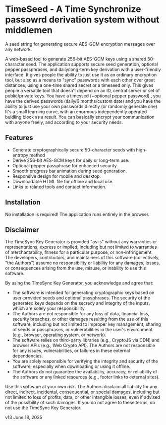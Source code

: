 # TimeSeed  - A Time Synchronize passowrd derivation system without middlemen 
A seed string for generating secure AES-GCM encryption messages over any network.

A web-based tool to generate 256-bit AES-GCM keys using a shared 50-character seed. The application supports secure seed generation, optional pepper passphrases, and daily/long-term key derivation with a user-friendly interface. It gives people the ability to just use it as an ordinary encryption tool, but also as a means to "sync" passwords with each other over great distances, using a one-time shared secret or a timeseed only. This gives people a versatile tool that doesn't depend on an ID, central server or set of public/private keys. 
You have a timessed (+optional pepper password) , you have the derived passwords (daily/6 months/custom date) and you have the ability to just use your own passwords directly (or randomly generate one)
It's a small learning curve, with an enormous independently operated buidling block as a result.
You can basically encrypt your communication with anyone freely, and according to your security needs.

## Features
- Generate cryptographically secure 50-character seeds with high-entropy method
- Derive 256-bit AES-GCM keys for daily or long-term use.
- Optional pepper passphrase for enhanced security.
- Smooth progress bar animation during seed generation.
- Responsive design for mobile and desktop.
- Downloadable HTML file for offline and local use.
- Links to related tools and contact information.


## Installation
No installation is required! The application runs entirely in the browser.

## Disclaimer

The TimeSync Key Generator is provided "as is" without any warranties or representations, express or implied, including but not limited to warranties of merchantability, fitness for a particular purpose, or non-infringement. The developers, contributors, and maintainers of this software (collectively, "the Authors") assume no responsibility or liability for any damages, losses, or consequences arising from the use, misuse, or inability to use this software.

By using the TimeSync Key Generator, you acknowledge and agree that:

- The software is intended for generating cryptographic keys based on user-provided seeds and optional passphrases. The security of the generated keys depends on the secrecy and integrity of the inputs, which are solely your responsibility.
- The Authors are not responsible for any loss of data, financial loss, security breaches, or other damages resulting from the use of this software, including but not limited to improper key management, sharing of seeds or passphrases, or vulnerabilities in the user's environment (e.g., browser, operating system, or network).
- The software relies on third-party libraries (e.g., CryptoJS via CDN) and browser APIs (e.g., Web Crypto API). The Authors are not responsible for any issues, vulnerabilities, or failures in these external dependencies.
- You are solely responsible for verifying the integrity and security of the software, especially when downloading or using it offline.
- The Authors do not guarantee the availability, accuracy, or reliability of the software or any linked resources (e.g., footer links to external sites).

Use this software at your own risk. The Authors disclaim all liability for any direct, indirect, incidental, consequential, or special damages, including but not limited to loss of profits, data, or other intangible losses, even if advised of the possibility of such damages. If you do not agree to these terms, do not use the TimeSync Key Generator.


v13
June 18, 2025
